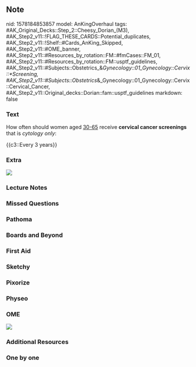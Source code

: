 ## Note
nid: 1578184853857
model: AnKingOverhaul
tags: #AK_Original_Decks::Step_2::Cheesy_Dorian_(M3), #AK_Step2_v11::!FLAG_THESE_CARDS::Potential_duplicates, #AK_Step2_v11::!Shelf::#Cards_AnKing_Skipped, #AK_Step2_v11::#OME_banner, #AK_Step2_v11::#Resources_by_rotation::FM::#fmCases::FM_01, #AK_Step2_v11::#Resources_by_rotation::FM::usptf_guidelines, #AK_Step2_v11::#Subjects::Obstetrics_&_Gynecology::01_Gynecology::Cervix::*Screening, #AK_Step2_v11::#Subjects::Obstetrics_&_Gynecology::01_Gynecology::Cervix::Cervical_Cancer, #AK_Step2_v11::Original_decks::Dorian::fam::usptf_guidelines
markdown: false

### Text
How often should women aged <u>30-65</u> receive <b>cervical cancer
screenings</b> that is <i style="">cytology only</i>:
<div>
  {{c3::Every 3 years}}
</div>

### Extra
<img src="paste-13297218748417.jpg">

### Lecture Notes


### Missed Questions


### Pathoma


### Boards and Beyond


### First Aid


### Sketchy


### Pixorize


### Physeo


### OME
<div class="ome-widget">
  <a href="https://onlinemeded.org?ref=anki"><img src=
  "_OME_AnkiFlashcards_General_4.png"></a>
</div>

### Additional Resources


### One by one


